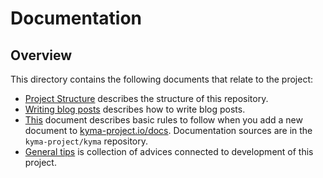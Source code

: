 # Documentation

## Overview

This directory contains the following documents that relate to the project:

- [Project Structure](./project-structure.md) describes the structure of this repository.
- [Writing blog posts](./writing-blog-posts.md) describes how to write blog posts.
- [This](https://github.com/kyma-project/kyma/blob/master/docs/README.md#development) document describes basic rules to follow when you add a new document to [kyma-project.io/docs](https://kyma-project.io/docs#). Documentation sources are in the `kyma-project/kyma` repository.
- [General tips](./general-tips.md) is collection of advices connected to development of this project.
